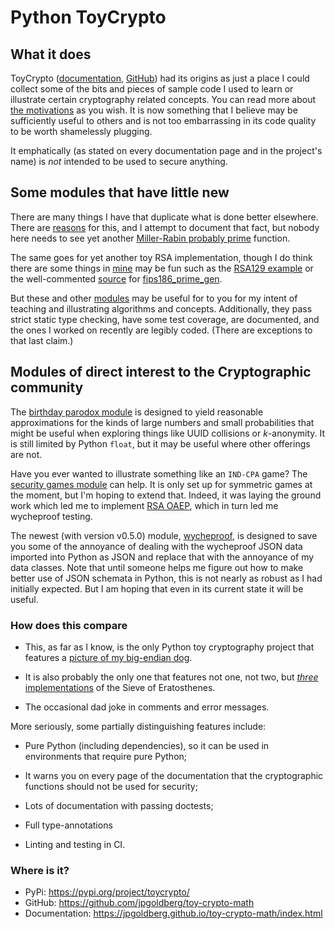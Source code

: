 # Python ToyCrypto

## What it does

ToyCrypto ([documentation](https://jpgoldberg.github.io/toy-crypto-math/index.html), [GitHub](https://github.com/jpgoldberg/toy-crypto-math))
had its origins as just a place I could collect some of
the bits and pieces of sample code I used to learn or illustrate certain
cryptography related concepts.
You can read more about
[the motivations](https://jpgoldberg.github.io/toy-crypto-math/why/index.html)
as you wish.
It is now something that I believe may be sufficiently useful to others
and is not too embarrassing in its code quality to be worth shamelessly plugging.

It emphatically (as stated on every documentation page and in the project's name)
is *not* intended to be used to secure anything.

## Some modules that have little new

There are many things I have that duplicate what is done better elsewhere.
There are [reasons](https://jpgoldberg.github.io/toy-crypto-math/why/index.html)
for this,
and I attempt to document that fact,
but nobody here needs to see yet another
[Miller-Rabin probably prime](https://jpgoldberg.github.io/toy-crypto-math/modules/nt.html#toy_crypto.nt.probably_prime) function.

The same goes for yet another toy RSA implementation,
though I do think there are some things in [mine](https://jpgoldberg.github.io/toy-crypto-math/modules/rsa/index.html)
may be fun such as the
[RSA129 example](https://jpgoldberg.github.io/toy-crypto-math/modules/rsa/primitive.html#the-original-example)
or the well-commented
[source](https://jpgoldberg.github.io/toy-crypto-math/_modules/toy_crypto/rsa.html#fips186_prime_gen) for
[fips186_prime_gen](https://jpgoldberg.github.io/toy-crypto-math/modules/rsa/keygen.html#toy_crypto.rsa.fips186_prime_gen).

But these and other [modules](https://jpgoldberg.github.io/toy-crypto-math/modules/index.html) may be useful for to you for my
intent of teaching and illustrating algorithms and concepts.
Additionally, they pass strict static type checking, have some test coverage, are documented, and the ones I worked on recently are legibly coded.
(There are exceptions to that last claim.)

## Modules of direct interest to the Cryptographic community

The [birthday parodox module](https://jpgoldberg.github.io/toy-crypto-math/modules/birthday.html)
is designed to yield reasonable approximations for the kinds of large numbers and
small probabilities that might be useful when exploring things like
UUID collisions or *k*-anonymity.
It is still limited by Python `float`,
but it may be useful where other offerings are not.

Have you ever wanted to illustrate something like an `IND-CPA` game?
The [security games module](https://jpgoldberg.github.io/toy-crypto-math/modules/games.html)
can help.
It is only set up for symmetric games at the moment, but I'm hoping to extend that.
Indeed, it was laying the ground work which led me to implement
[RSA OAEP](https://jpgoldberg.github.io/toy-crypto-math/modules/rsa/oaep.html),
which in turn led me wycheproof testing.

The newest (with version v0.5.0) module, [wycheproof](https://jpgoldberg.github.io/toy-crypto-math/modules/wycheproof/index.html),
is designed to save you some of the annoyance of dealing with the
wycheproof JSON data imported into Python as JSON
and replace that with the annoyance of my data classes.
Note that until someone helps me figure out how to make better use
of JSON schemata in Python, this is not nearly as robust as I had initially expected.
But I am hoping that even in its current state it will be useful.

### How does this compare

- This, as far as I know, is the only Python toy cryptography project that features
a [picture of my big-endian dog](https://jpgoldberg.github.io/toy-crypto-math/modules/rsa/oaep.html#id1).

- It is also probably the only one that features not one, not two,
but [*three* implementations](https://jpgoldberg.github.io/toy-crypto-math/modules/sieve.html#why-three-separate-implementations)
of the Sieve of Eratosthenes.

- The occasional dad joke in comments and error messages.

More seriously, some partially distinguishing features include:

- Pure Python (including dependencies), so it can be used in environments that require pure Python;

- It warns you on every page of the documentation that the cryptographic functions should not be used for security;

- Lots of documentation with passing doctests;

- Full type-annotations

- Linting and testing in CI.

### Where is it?

- PyPi: <https://pypi.org/project/toycrypto/>
- GitHub: <https://github.com/jpgoldberg/toy-crypto-math>
- Documentation: <https://jpgoldberg.github.io/toy-crypto-math/index.html>
